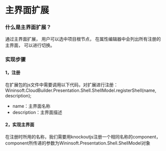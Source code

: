 # 主界面扩展

### 什么是主界面扩展？

通过主界面扩展， 用户可以选中项目根节点， 在属性编辑器中会列出所有注册的主界面， 可以进行切换。


### 实现步骤

#### 1，注册

在扩展包的js文件中需要调用以下代码，对扩展进行注册：
Wininsoft.CloudBuilder.Presentation.Shell.ShellModel.registerShell(name, description);

- name：主界面名称
- description：主界面描述

#### 2，实现主界面
在注册时所用的名称，我们需要用knockoutjs注册一个相同名称的component， component所传递的参数为Wininsoft.Presentation.Shell.ShellModel对象
